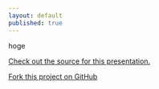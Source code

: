 ```yaml
---
layout: default
published: true
---
```

hoge

[Check out the source for this presentation.](https://github.com/bmcmurray/hekyll/tree/gh-pages)

[Fork this project on GitHub](https://github.com/bmcmurray/hekyll)
